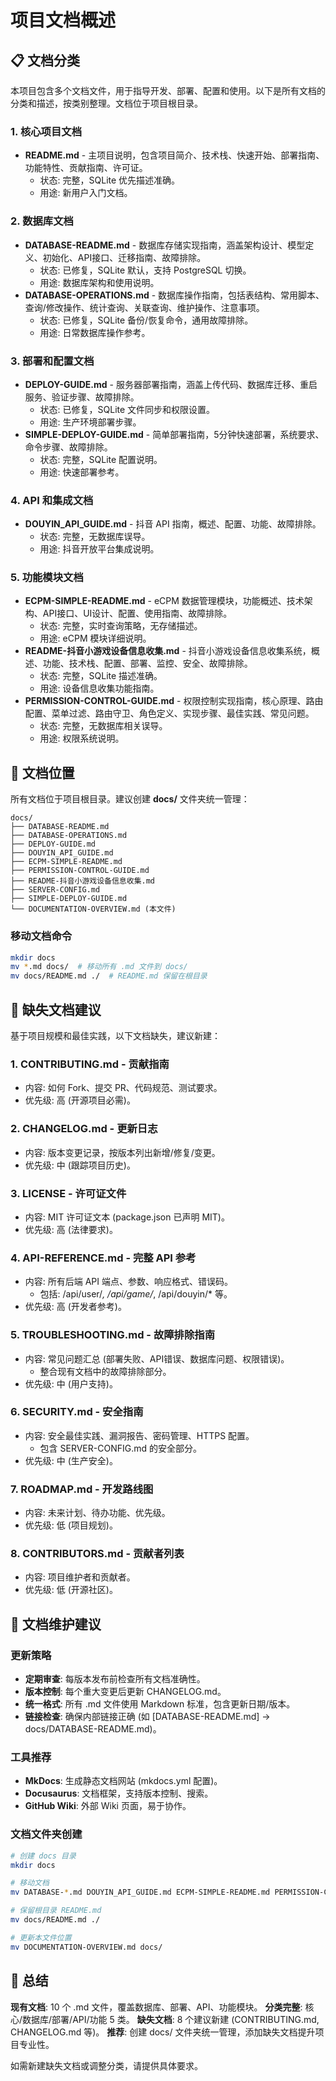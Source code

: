# 项目文档概述

## 📋 文档分类

本项目包含多个文档文件，用于指导开发、部署、配置和使用。以下是所有文档的分类和描述，按类别整理。文档位于项目根目录。

### 1. **核心项目文档**
- **README.md** - 主项目说明，包含项目简介、技术栈、快速开始、部署指南、功能特性、贡献指南、许可证。
  - 状态: 完整，SQLite 优先描述准确。
  - 用途: 新用户入门文档。

### 2. **数据库文档**
- **DATABASE-README.md** - 数据库存储实现指南，涵盖架构设计、模型定义、初始化、API接口、迁移指南、故障排除。
  - 状态: 已修复，SQLite 默认，支持 PostgreSQL 切换。
  - 用途: 数据库架构和使用说明。
- **DATABASE-OPERATIONS.md** - 数据库操作指南，包括表结构、常用脚本、查询/修改操作、统计查询、关联查询、维护操作、注意事项。
  - 状态: 已修复，SQLite 备份/恢复命令，通用故障排除。
  - 用途: 日常数据库操作参考。

### 3. **部署和配置文档**
- **DEPLOY-GUIDE.md** - 服务器部署指南，涵盖上传代码、数据库迁移、重启服务、验证步骤、故障排除。
  - 状态: 已修复，SQLite 文件同步和权限设置。
  - 用途: 生产环境部署步骤。
- **SIMPLE-DEPLOY-GUIDE.md** - 简单部署指南，5分钟快速部署，系统要求、命令步骤、故障排除。
  - 状态: 完整，SQLite 配置说明。
  - 用途: 快速部署参考。

### 4. **API 和集成文档**
- **DOUYIN_API_GUIDE.md** - 抖音 API 指南，概述、配置、功能、故障排除。
  - 状态: 完整，无数据库误导。
  - 用途: 抖音开放平台集成说明。

### 5. **功能模块文档**
- **ECPM-SIMPLE-README.md** - eCPM 数据管理模块，功能概述、技术架构、API接口、UI设计、配置、使用指南、故障排除。
  - 状态: 完整，实时查询策略，无存储描述。
  - 用途: eCPM 模块详细说明。
- **README-抖音小游戏设备信息收集.md** - 抖音小游戏设备信息收集系统，概述、功能、技术栈、配置、部署、监控、安全、故障排除。
  - 状态: 完整，SQLite 描述准确。
  - 用途: 设备信息收集功能指南。
- **PERMISSION-CONTROL-GUIDE.md** - 权限控制实现指南，核心原理、路由配置、菜单过滤、路由守卫、角色定义、实现步骤、最佳实践、常见问题。
  - 状态: 完整，无数据库相关误导。
  - 用途: 权限系统说明。

## 📂 文档位置
所有文档位于项目根目录。建议创建 **docs/** 文件夹统一管理：

```
docs/
├── DATABASE-README.md
├── DATABASE-OPERATIONS.md
├── DEPLOY-GUIDE.md
├── DOUYIN_API_GUIDE.md
├── ECPM-SIMPLE-README.md
├── PERMISSION-CONTROL-GUIDE.md
├── README-抖音小游戏设备信息收集.md
├── SERVER-CONFIG.md
├── SIMPLE-DEPLOY-GUIDE.md
└── DOCUMENTATION-OVERVIEW.md (本文件)
```

### 移动文档命令
```bash
mkdir docs
mv *.md docs/  # 移动所有 .md 文件到 docs/
mv docs/README.md ./  # README.md 保留在根目录
```

## 🚨 缺失文档建议

基于项目规模和最佳实践，以下文档缺失，建议新建：

### 1. **CONTRIBUTING.md** - 贡献指南
- 内容: 如何 Fork、提交 PR、代码规范、测试要求。
- 优先级: 高 (开源项目必需)。

### 2. **CHANGELOG.md** - 更新日志
- 内容: 版本变更记录，按版本列出新增/修复/变更。
- 优先级: 中 (跟踪项目历史)。

### 3. **LICENSE** - 许可证文件
- 内容: MIT 许可证文本 (package.json 已声明 MIT)。
- 优先级: 高 (法律要求)。

### 4. **API-REFERENCE.md** - 完整 API 参考
- 内容: 所有后端 API 端点、参数、响应格式、错误码。
  - 包括: /api/user/*, /api/game/*, /api/douyin/* 等。
- 优先级: 高 (开发者参考)。

### 5. **TROUBLESHOOTING.md** - 故障排除指南
- 内容: 常见问题汇总 (部署失败、API错误、数据库问题、权限错误)。
  - 整合现有文档中的故障排除部分。
- 优先级: 中 (用户支持)。

### 6. **SECURITY.md** - 安全指南
- 内容: 安全最佳实践、漏洞报告、密码管理、HTTPS 配置。
  - 包含 SERVER-CONFIG.md 的安全部分。
- 优先级: 中 (生产安全)。

### 7. **ROADMAP.md** - 开发路线图
- 内容: 未来计划、待办功能、优先级。
- 优先级: 低 (项目规划)。

### 8. **CONTRIBUTORS.md** - 贡献者列表
- 内容: 项目维护者和贡献者。
- 优先级: 低 (开源社区)。

## 📝 文档维护建议

### 更新策略
- **定期审查**: 每版本发布前检查所有文档准确性。
- **版本控制**: 每个重大变更后更新 CHANGELOG.md。
- **统一格式**: 所有 .md 文件使用 Markdown 标准，包含更新日期/版本。
- **链接检查**: 确保内部链接正确 (如 [DATABASE-README.md] → docs/DATABASE-README.md)。

### 工具推荐
- **MkDocs**: 生成静态文档网站 (mkdocs.yml 配置)。
- **Docusaurus**: 文档框架，支持版本控制、搜索。
- **GitHub Wiki**: 外部 Wiki 页面，易于协作。

### 文档文件夹创建
```bash
# 创建 docs 目录
mkdir docs

# 移动文档
mv DATABASE-*.md DOUYIN_API_GUIDE.md ECPM-SIMPLE-README.md PERMISSION-CONTROL-GUIDE.md README-*.md SERVER-CONFIG.md SIMPLE-DEPLOY-GUIDE.md docs/

# 保留根目录 README.md
mv docs/README.md ./

# 更新本文件位置
mv DOCUMENTATION-OVERVIEW.md docs/
```

## 🎯 总结

**现有文档**: 10 个 .md 文件，覆盖数据库、部署、API、功能模块。
**分类完整**: 核心/数据库/部署/API/功能 5 类。
**缺失文档**: 8 个建议新建 (CONTRIBUTING.md, CHANGELOG.md 等)。
**推荐**: 创建 docs/ 文件夹统一管理，添加缺失文档提升项目专业性。

如需新建缺失文档或调整分类，请提供具体要求。